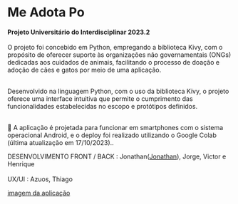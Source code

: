 # Me Adota Po </br>
<b>Projeto Universitário do Interdisciplinar 2023.2 </b></br></br>
O projeto foi concebido em Python, empregando a biblioteca Kivy, com o propósito de oferecer suporte às organizações não governamentais (ONGs) dedicadas aos cuidados de animais, facilitando o processo de doação e adoção de cães e gatos por meio de uma aplicação.</br></br>

Desenvolvido na linguagem Python, com o uso da biblioteca Kivy, o projeto oferece uma interface intuitiva que permite o cumprimento das funcionalidades estabelecidas no escopo e protótipos definidos.</br></br>

📱 A aplicação é projetada para funcionar em smartphones com o sistema operacional Android, e o deploy foi realizado utilizando o Google Colab (última atualização em 17/10/2023)..

DESENVOLVIMENTO FRONT / BACK : Jonathan([Jonathan]([https://www.google.com](https://github.com/JonaThFelix))), Jorge, Victor e Henrique </br></br>
UX/UI : Azuos, Thiago


[imagem da aplicação](IMG%20aplicação.jpeg)



